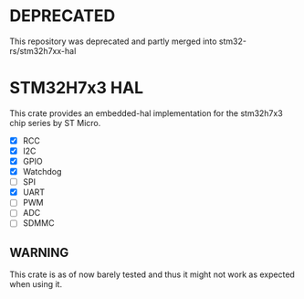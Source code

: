 # DEPRECATED
This repository was deprecated and partly merged into stm32-rs/stm32h7xx-hal




# STM32H7x3 HAL
This crate provides an embedded-hal implementation for the stm32h7x3 chip series by ST Micro.

- [x] RCC
- [x] I2C
- [x] GPIO
- [x] Watchdog
- [ ] SPI
- [x] UART
- [ ] PWM
- [ ] ADC
- [ ] SDMMC
## WARNING
This crate is as of now barely tested and thus it might not work as expected when using it.
